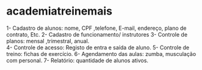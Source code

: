 # academiatreinemais
1-	Cadastro de alunos: nome, CPF ,telefone, E-mail, endereço, plano de contrato, Etc. 
2-	Cadastro de funcionamento/ instrutores
3-	Controle de planos: mensal ,trimestral, anual.  
4-	Controle de acesso: Registo de entra e saída de aluno.
5-	Controle de treino: fichas de exercício.
6-	Agendamento das aulas: zumba, musculação com personal. 
7-	Relatório: quantidade de alunos ativos.

